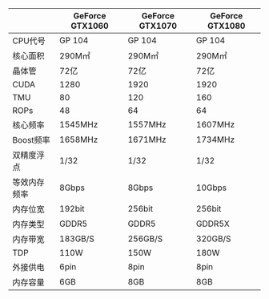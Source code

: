 
|              | GeForce GTX1060 | GeForce GTX1070 | GeForce GTX1080 |
| ------------ | --------------- | --------------- | --------------- |
| CPU代号      | GP 104          | GP 104          | GP 104          |
| 核心面积     | 290M㎡          | 290M㎡          | 290M㎡          |
| 晶体管       | 72亿            | 72亿            | 72亿            |
| CUDA         | 1280            | 1920            | 1920            |
| TMU          | 80              | 120             | 160             |
| ROPs         | 48              | 64              | 64              |
| 核心频率     | 1545MHz         | 1557MHz         | 1607MHz         |
| Boost频率    | 1658MHz         | 1671MHz         | 1734MHz         |
| 双精度浮点   | ‍1/32           | 1/32            | 1/32            |
| 等效内存频率 | ‍‍‍‍‍8Gbps      | 8Gbps           | 10Gbps          |
| 内存位宽     | 192bit          | 256bit          | 256bit          |
| 内存类型     | GDDR5           | GDDR5           | GDDR5X          |
| 内存带宽     | 183GB/S         | 256GB/S         | 320GB/S         |
| TDP          | ‍110W           | 150W            | 180W            |
| 外接供电     | 6pin            | 8pin            | 8pin            |
| 内存容量     | 6GB             | 8GB             | 8GB             |